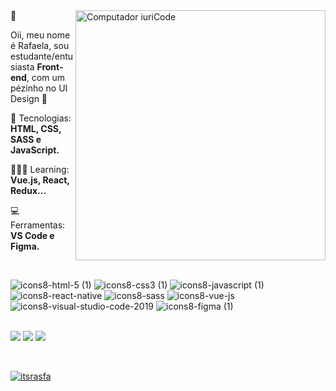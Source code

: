 <img src="https://raw.githubusercontent.com/MicaelliMedeiros/micaellimedeiros/master/image/computer-illustration.png" min-width="400px" max-width="400px" width="400px" align="right" alt="Computador iuriCode">
🌈
<p align="left">

  Oii, meu nome é Rafaela, sou estudante/entusiasta <strong>Front-end</strong>, com um pézinho no UI Design 💙<br>
 
</p>

<p align="left">
 🦄 Tecnologias: <strong>HTML, CSS, SASS e JavaScript.</strong>
</p>
<p align="left">
👩🏻‍💻 Learning: <strong>Vue.js, React, Redux...</strong>
</p>
<p align="left">
💻 Ferramentas: <strong>VS Code e Figma.</strong>
</p>
<br>

   ![icons8-html-5 (1)](https://user-images.githubusercontent.com/97412434/155586433-60a6dfe2-28ac-4f4d-ac0d-8bd1262ee9ff.svg)
![icons8-css3 (1)](https://user-images.githubusercontent.com/97412434/155586627-c3078866-833f-4022-90bb-a5133cce86c7.svg)
![icons8-javascript (1)](https://user-images.githubusercontent.com/97412434/155586786-f8c5df76-d1e9-4f08-b0ff-8663ce6a1d4c.svg)
![icons8-react-native](https://user-images.githubusercontent.com/97412434/155586906-bfdcc02f-5e70-401b-a305-4aec0f03bd76.svg)
![icons8-sass](https://user-images.githubusercontent.com/97412434/155587006-0046e85c-58a0-4143-b555-f6b0e2275d01.svg)
![icons8-vue-js](https://user-images.githubusercontent.com/97412434/171059244-10869bc4-43da-4bee-9be8-ab3eb3089eaa.svg)
![icons8-visual-studio-code-2019](https://user-images.githubusercontent.com/97412434/155587257-0660de9b-6318-4178-9904-cacaa9259c6c.svg)
![icons8-figma (1)](https://user-images.githubusercontent.com/97412434/155587393-11c563c0-8d83-4b8c-acba-8acaec1d528f.svg)

   
<p align="left"><br>

  <a href="https://www.linkedin.com/in/itsrafa/" alt="Linkedin">
  <img src="https://img.shields.io/badge/-Linkedin-0e76a8?style=flat-square&logo=Linkedin&logoColor=white&link=LINK-DO-SEU-LINKEDIN" /></a>

  <a href="https://api.whatsapp.com/send?phone=5583998515105" alt="WhatsApp">
  <img src="https://img.shields.io/badge/-WhatsApp-25d366?style=flat-square&labelColor=25d366&logo=whatsapp&logoColor=white&link=API-DO-SEU-WHATSAPP"/></a>

 <a href="https://www.instagram.com/itsrasfa/" alt="Instagram">
  <img src="https://img.shields.io/badge/-Instagram-DF0174?style=flat-square&labelColor=DF0174&logo=instagram&logoColor=white&link=LINK-DO-SEU-INSTAGRAM"/></a>
</p>  
<br>

[![itsrasfa](https://github-readme-stats.vercel.app/api/top-langs/?username=iuricode&hide=html&layout=compact&theme=radical)](https://github.com/itsrasfa/)
